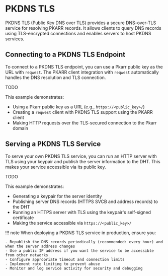 # PKDNS TLS

PKDNS TLS (Public Key DNS over TLS) provides a secure DNS-over-TLS service for resolving PKARR records. It allows clients to query DNS records using TLS-encrypted connections and enables servers to host PKDNS services.

## Connecting to a PKDNS TLS Endpoint

To connect to a PKDNS TLS endpoint, you can use a Pkarr public key as the URL with `reqwest`. The PKARR client integration with `reqwest` automatically handles the DNS resolution and TLS connection.

TODO

This example demonstrates:

- Using a Pkarr public key as a URL (e.g., `https://<public_key>/`)
- Creating a `reqwest` client with PKDNS TLS support using the PKARR client
- Making HTTP requests over the TLS-secured connection to the Pkarr domain

## Serving a PKDNS TLS Service

To serve your own PKDNS TLS service, you can run an HTTP server with TLS using your keypair and publish the server information to the DHT. This makes your service accessible via its public key.

TODO

This example demonstrates:

- Generating a keypair for the server identity
- Publishing server DNS records (HTTPS SVCB and address records) to the DHT
- Running an HTTPS server with TLS using the keypair's self-signed certificate
- Making the service accessible via `https://<public_key>/`

!!! note
    When deploying a PKDNS TLS service in production, ensure you:

    - Republish the DNS records periodically (recommended: every hour) and when the server address changes
    - Use a public IP address if you want the service to be accessible from other networks
    - Configure appropriate timeout and connection limits
    - Implement rate limiting to prevent abuse
    - Monitor and log service activity for security and debugging
